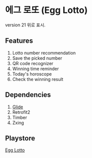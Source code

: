 # 에그 로또 (Egg Lotto)
version 21 위로 표시.

## Features
1. Lotto number recommendation
2. Save the picked number
3. QR code recognizer
4. Winning time reminder
5. Today's horoscope
6. Check the winning result

## Dependencies
1. [Glide](https://github.com/bumptech/glide)
2. Retrofit2
3. Timber
4. Zxing

## Playstore
[Egg Lotto](https://play.google.com/store/apps/details?id=com.duke.xial.elliot.kim.kotlin.egglotto)
